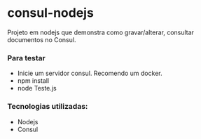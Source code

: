 # consul-nodejs

Projeto em nodejs que demonstra como gravar/alterar, consultar documentos no Consul.

### Para testar
* Inicie um servidor consul. Recomendo um docker.
* npm install
* node Teste.js

### Tecnologias utilizadas:
* Nodejs
* Consul
 